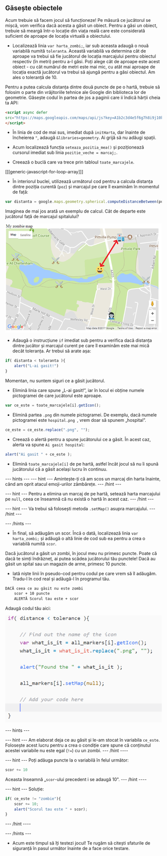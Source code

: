 ## Găsește obiectele

Acum trebuie să facem jocul să funcționeze! Pe măsură ce jucătorul se mișcă, vom verifica dacă acesta a găsit un obiect. Pentru a găsi un obiect, trebuie să meargă într-o locație din viața reală care este considerată suficient de aproape de locația virtuală a obiectului.

+ Localizează linia `var harta_zombi;`, iar sub aceasta adaugă o nouă variabilă numită `toleranta`. Această variabilă va determina cât de aproape va trebui să fie jucătorul de locația marcajului pentru obiectul respectiv (în metri) pentru a-l găsi. Poți alege cât de aproape este acest obiect - cu cât numărul de metri este mai mic, cu atât mai aproape de locația exactă jucătorul va trebui să ajungă pentru a găsi obiectul. Am ales o toleranță de 10.

Pentru a putea calcula distanța dintre două puncte de pe o hartă, trebuie să folosim o parte din vrăjitoriile tehnice ale Google din biblioteca lor de geometrie. Găsește codul în partea de jos a paginii care ii îndică hărții cheia ta API:

```html
<script async defer
src="https://maps.googleapis.com/maps/api/js?key=A1b2c3d4e5f6g7h8i9j10k11&callback=initMap">
</script>
```

+ În linia de cod de mai sus, imediat după `initHarta`, dar înainte de încheierea `"`, adaugă `&libraries=geometry`. Ai grijă să nu adăugi spații.

+ Acum localizează funcția `seteaza_pozitia_mea()` și poziționează cursorul imediat sub linia `pozitie_veche = marcaj;`.

+ Creează o buclă care va trece prin tabloul `toate_marcajele`.

[[[generic-javascript-for-loop-array]]]

+ În interiorul buclei, utilizează următorul cod pentru a calcula distanța dintre poziția curentă (`poz`) și marcajul pe care îl examinăm în momentul de față:

```javascript
var distanta = google.maps.geometry.spherical.computeDistanceBetween(poz, toate_marcajele[i].getPosition());
```

Imaginea de mai jos arată un exemplu de calcul. Cât de departe este jucătorul față de marcajul spitalului?

![Ce calculăm](images/what-we-are-calculating.png)

+ Adaugă o instrucțiune `if` imediat sub pentru a verifica dacă distanța dintre jucător și marcajul curent pe care îl examinăm este mai mică decât toleranța. Ar trebui să arate așa:

```javascript
if( distanta < toleranta ){
    alert("L-ai gasit!")
}
```

Momentan, nu suntem siguri ce a găsit jucătorul.

+ Elimină linia care spune „L-ai gasit!”, iar în locul ei obține numele pictogramei de care jucătorul este aproape.

```javascript
var ce_este = toate_marcajele[i].getIcon();
```

+ Elimină partea `.png` din numele pictogramei. De exemplu, dacă numele pictogramei este `hospital.png `, vrem doar să spunem „hospital”.

```javascript
ce_este = ce_este.replace(".png", "");

```

+ Creează o alertă pentru a spune jucătorului ce a găsit. În acest caz, alerta va spune `Ai gasit hospital`:

```javascript
alert("Ai gasit " + ce_este );
```

+ Elimină `toate_marcajele[i]` de pe hartă, astfel încât jocul să nu îi spună jucătorului că a găsit același lucru în continuu.

\--- hints \--- \--- hint \--- Amintește-ți că am scos un marcaj din harta înainte, când am oprit atacul emoji-urilor zâmbărețe. \--- /hint \---

\--- hint \--- Pentru a elimina un marcaj de pe hartă, setează harta marcajului pe `null`, ceea ce înseamnă că nu există o hartă în acest caz. \--- /hint \---

\--- hint \--- Va trebui să folosești metoda `.setMap()` asupra marcajului. \--- /hint \---

\--- /hints \---

+ În final, să adăugăm un scor. Încă o dată, localizează linia `var harta_zombi;` și adăugă o altă linie de cod sub ea pentru a crea o variabilă numită `scor`.

Dacă jucătorul a găsit un zombi, în jocul meu nu primesc puncte. Poate că dacă te simți îndrăzneț, ai putea scădea jucătorului tău punctele! Dacă au găsit un spital sau un magazin de arme, primesc 10 puncte.

+ Iată niște linii în pseudo-cod pentru codul pe care vrem să îl adăugăm. Tradu-l în cod real și adăugă-l în programul tău.

```html
DACĂ ceea ce au găsit nu este zombi
    scor + 10 puncte
    ALERTĂ Scorul tau este + scor
```

Adaugă codul tău aici:

![Adaugă un scor](images/add-score.png)

\--- hints \---

\--- hint \--- Am elaborat deja ce au găsit și le-am stocat în variabila `ce_este`. Folosește acest lucru pentru a crea o condiție care spune că conținutul acestei variabile nu este egal (`!=`) cu un zombi. \--- /hint \----

\--- hint \--- Poți adăuga puncte la o variabilă în felul următor:

```javascript
scor += 10
```

Aceasta înseamnă „`scor`-ului precedent i se adaugă 10". \--- /hint \----

\--- hint \--- Soluție:

```javascript
if( ce_este != "zombie"){
    scor += 10;
    alert("Scorul tau este " + scor);
}
```

\--- /hint \----

\--- /hints \---

+ Acum este timpul să îți testezi jocul! Te rugăm să citești sfaturile de siguranță în pasul următor înainte de a face orice testare.